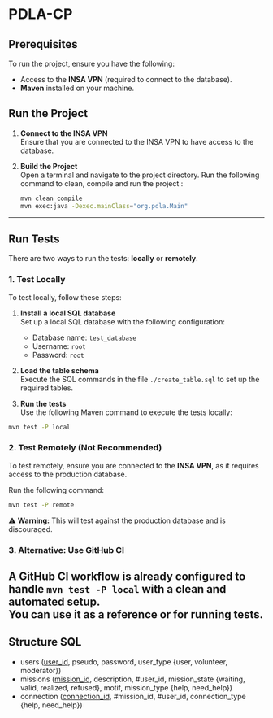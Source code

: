 # PDLA-CP

## Prerequisites
To run the project, ensure you have the following:
- Access to the **INSA VPN** (required to connect to the database).
- **Maven** installed on your machine.

## Run the Project

1. **Connect to the INSA VPN**  
   Ensure that you are connected to the INSA VPN to have access to the database.

2. **Build the Project**  
   Open a terminal and navigate to the project directory. Run the following command to clean, compile and run the project :
   ```bash
   mvn clean compile
   mvn exec:java -Dexec.mainClass="org.pdla.Main"
   ```
---

## Run Tests

There are two ways to run the tests: **locally** or **remotely**.

### 1. Test Locally
To test locally, follow these steps:

1. **Install a local SQL database**  
Set up a local SQL database with the following configuration:
   - Database name: `test_database`
   - Username: `root`
   - Password: `root`

2. **Load the table schema**  
Execute the SQL commands in the file `./create_table.sql` to set up the required tables.

3. **Run the tests**  
Use the following Maven command to execute the tests locally:
```bash
mvn test -P local
```
### 2. Test Remotely (Not Recommended)
To test remotely, ensure you are connected to the **INSA VPN**, as it requires access to the production database.

Run the following command:
```bash
mvn test -P remote
```
⚠️ **Warning:** This will test against the production database and is discouraged.

### 3. Alternative: Use GitHub CI
A **GitHub CI workflow** is already configured to handle `mvn test -P local` with a clean and automated setup.  
You can use it as a reference or for running tests.
---

## Structure SQL
- users (<u>user_id</u>, pseudo, password, user_type {user, volunteer, moderator})
- missions (<u>mission_id</u>, description, #user_id, mission_state {waiting, valid, realized, refused}, motif, mission_type {help, need_help})
- connection (<u>connection_id</u>, #mission_id, #user_id, connection_type {help, need_help})